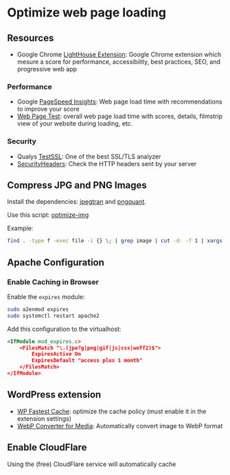 # Optimize web page loading

## Resources

* Google Chrome [LightHouse Extension](https://developers.google.com/web/tools/lighthouse/): Google Chrome extension which mesure a score for performance, accessibility, best practices, SEO, and progressive web app

### Performance

* Google [PageSpeed Insights](https://developers.google.com/speed/pagespeed/insights/): Web page load time with recommendations to improve your score
* [Web Page Test](https://www.webpagetest.org/): overall web page load time with scores, details, filmstrip view of your website during loading, etc.

### Security

* Qualys [TestSSL](https://www.ssllabs.com/ssltest/): One of the best SSL/TLS analyzer
* [SecurityHeaders](https://securityheaders.com/): Check the HTTP headers sent by your server

## Compress JPG and PNG Images

Install the dependencies: [jpegtran](https://github.com/mozilla/mozjpeg) and [pngquant](https://pngquant.org/).

Use this script: [optimize-img](https://github.com/yaap7/miSCripts/blob/master/optimize-img)

Example:

``` bash
find . -type f -exec file -i {} \; | grep image | cut -d: -f 1 | xargs ~/tools/miSCripts/optimize-img
```

## Apache Configuration

### Enable Caching in Browser

Enable the `expires` module:

``` bash
sudo a2enmod expires
sudo systemctl restart apache2
```

Add this configuration to the virtualhost:

``` xml
<IfModule mod_expires.c>
    <FilesMatch "\.(jpe?g|png|gif|js|css|woff2)$">
        ExpiresActive On
        ExpiresDefault "access plus 1 month"
    </FilesMatch>
</IfModule>
```

## WordPress extension

* [WP Fastest Cache](http://www.wpfastestcache.com/): optimize the cache policy (must enable it in the extension settings)
* [WebP Converter for Media](https://wordpress.org/plugins/webp-converter-for-media/): Automatically convert image to WebP format

## Enable CloudFlare

Using the (free) CloudFlare service will automatically cache 
